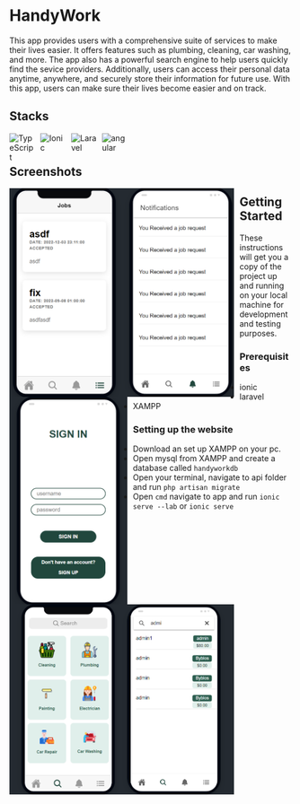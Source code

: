 # HandyWork
This app provides users with a comprehensive suite of services to make their lives easier. It offers features such as plumbing, cleaning, car washing, and more.
The app also has a powerful search engine to help users quickly find the sevice providers. Additionally, users can access their personal data anytime,
anywhere, and securely store their information for future use. With this app, users can make sure their lives become easier and on track.

## Stacks
<img align="left" alt="TypeScript" width="45px" style="padding-right:10px;" src="https://cdn.jsdelivr.net/gh/devicons/devicon/icons/typescript/typescript-plain.svg" />
<img align="left" alt="Ionic" width="45px" style="padding-right:10px;" src="https://cdn.jsdelivr.net/gh/devicons/devicon/icons/javascript/javascript-plain.svg" />
<img align="left" alt="Laravel" width="45px" style="padding-right:10px;" src="https://cdn.jsdelivr.net/gh/devicons/devicon/icons/laravel/laravel-plain-wordmark.svg" />
<img align="left" alt="angular" width="45px" style="padding-right:10px;" src="https://cdn.jsdelivr.net/gh/devicons/devicon/icons/angularjs/angularjs-plain-wordmark.svg" />
</br>

#

## Screenshots
<img align="left" width="400px" style="padding-right:10px;" src="imgs/notif-jobs.png">
<img align="left" width="210px" style="padding-right:10px;" src="imgs/signin.png">
<img align="left" width="400" style="padding-right:10px;" src="imgs/home.png">


## Getting Started

These instructions will get you a copy of the project up and running on your local machine for development and testing purposes.

### Prerequisites

- ionic
- laravel
- XAMPP

### Setting up the website

- Download an set up XAMPP on your pc.
- Open mysql from XAMPP and create a database called `handyworkdb`
- Open your terminal, navigate to api folder and run `php artisan migrate`
- Open `cmd` navigate to app and run `ionic serve --lab` or `ionic serve`
